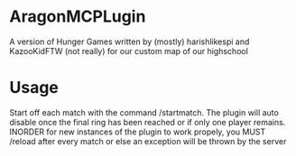 # AragonMCPLugin
A version of Hunger Games written by (mostly) harishlikespi and KazooKidFTW (not really) for our custom map of our highschool


# Usage

Start off each match with the command /startmatch. The plugin will auto disable once the final ring has been reached or if only one player remains. INORDER for new instances of the plugin to work propely, you MUST /reload after every match or else an exception will be thrown by the server

